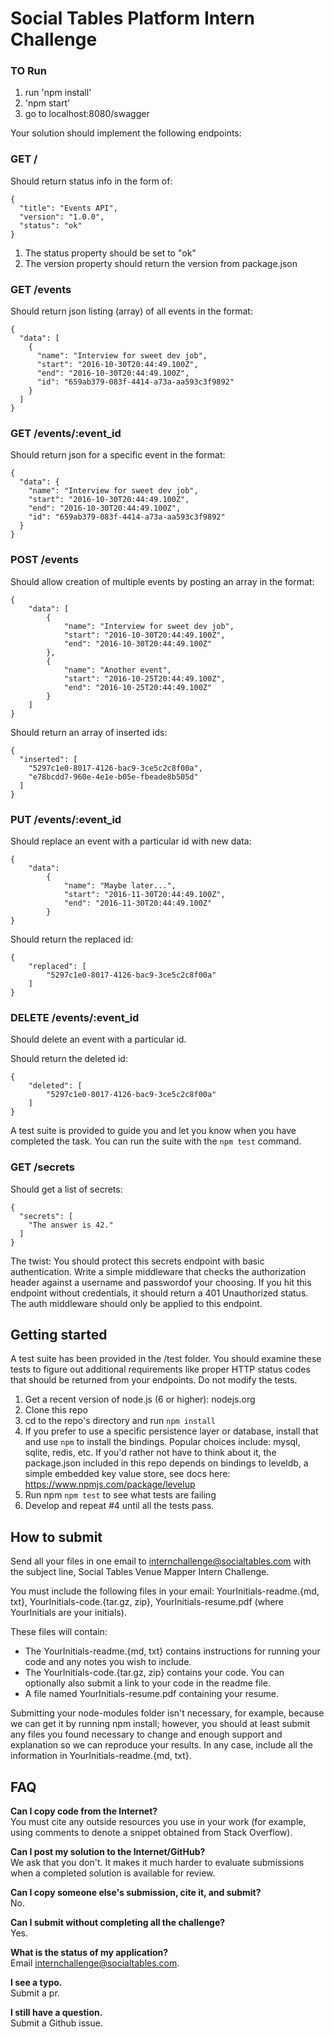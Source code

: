 # Social Tables Platform Intern Challenge

### TO Run
1. run 'npm install'
2. 'npm start'
3. go to localhost:8080/swagger

Your solution should implement the following endpoints:

### GET /
Should return status info in the form of:
```
{
  "title": "Events API",
  "version": "1.0.0",
  "status": "ok"
}
```
1. The status property should be set to "ok"
2. The version property should return the version from package.json

### GET /events
Should return json listing (array) of all events in the format:
```
{
  "data": [
    {
      "name": "Interview for sweet dev job",
      "start": "2016-10-30T20:44:49.100Z",
      "end": "2016-10-30T20:44:49.100Z",
      "id": "659ab379-083f-4414-a73a-aa593c3f9892"
    }
  ]
}
```

### GET /events/:event_id
Should return json for a specific event in the format:
```
{
  "data": {
    "name": "Interview for sweet dev job",
    "start": "2016-10-30T20:44:49.100Z",
    "end": "2016-10-30T20:44:49.100Z",
    "id": "659ab379-083f-4414-a73a-aa593c3f9892"
  }
}
```

### POST /events
Should allow creation of multiple events by posting an array in the format:
```
{
    "data": [
        {
            "name": "Interview for sweet dev job",
            "start": "2016-10-30T20:44:49.100Z",
            "end": "2016-10-30T20:44:49.100Z"
		},
		{
            "name": "Another event",
            "start": "2016-10-25T20:44:49.100Z",
            "end": "2016-10-25T20:44:49.100Z"
		}
    ]
}
```
Should return an array of inserted ids:
```
{
  "inserted": [
    "5297c1e0-8017-4126-bac9-3ce5c2c8f00a",
    "e78bcdd7-960e-4e1e-b05e-fbeade8b505d"
  ]
}
```

### PUT /events/:event_id
Should replace an event with a particular id with new data:
```
{
    "data":
        {
            "name": "Maybe later...",
            "start": "2016-11-30T20:44:49.100Z",
            "end": "2016-11-30T20:44:49.100Z"
		}
}
```
Should return the replaced id:
```
{
	"replaced": [
		"5297c1e0-8017-4126-bac9-3ce5c2c8f00a"
	]
}
```

### DELETE /events/:event_id
Should delete an event with a particular id.

Should return the deleted id:
```
{
	"deleted": [
		"5297c1e0-8017-4126-bac9-3ce5c2c8f00a"
	]
}
```

A test suite is provided to guide you and let you know when you have completed the task. You can run
the suite with the ```npm test``` command.

### GET /secrets
Should get a list of secrets:
```
{
  "secrets": [
    "The answer is 42."
  ]
}
```
The twist:  You should protect this secrets endpoint with basic authentication. Write a simple middleware that
checks the authorization header against a username and passwordof your choosing.  If you hit this endpoint
without credentials, it should return a 401 Unauthorized status. The auth middleware should only be
applied to this endpoint.

## Getting started

A test suite has been provided in the /test folder.  You should examine these tests to figure out additional
requirements like proper HTTP status codes that should be returned from your endpoints.  Do not modify the tests.

1. Get a recent version of node.js (6 or higher): nodejs.org
2. Clone this repo
3. cd to the repo's directory and run ``npm install``
3. If you prefer to use a specific persistence layer or database, install that and use ```npm``` to
install the bindings. Popular choices include: mysql, sqlite, redis, etc. If you'd rather not
have to think about it, the package.json included in this repo depends on bindings to leveldb, a simple
embedded key value store, see docs here: https://www.npmjs.com/package/levelup
4. Run npm ```npm test``` to see what tests are failing
5. Develop and repeat #4 until all the tests pass.

## How to submit
Send all your files in one email to internchallenge@socialtables.com with the subject line, Social Tables Venue Mapper Intern Challenge.

You must include the following files in your email: YourInitials-readme.{md, txt}, YourInitials-code.{tar.gz, zip}, YourInitials-resume.pdf (where YourInitials are your initials).

These files will contain:

* The YourInitials-readme.{md, txt} contains instructions for running your code and any notes you wish to include.
* The YourInitials-code.{tar.gz, zip} contains your code. You can optionally also submit a link to your code in the readme file.
* A file named YourInitials-resume.pdf containing your resume.

Submitting your node-modules folder isn't necessary, for example, because we can get it by running npm install; however, you should at least submit any files you found necessary to change and enough support and explanation so we can reproduce your results. In any case, include all the information in YourInitials-readme.{md, txt}.

## FAQ

**Can I copy code from the Internet?**  
You must cite any outside resources you use in your work (for example, using comments to denote a snippet obtained from Stack Overflow).  

**Can I post my solution to the Internet/GitHub?**  
We ask that you don't. It makes it much harder to evaluate submissions when a completed solution is available for review.

**Can I copy someone else's submission, cite it, and submit?**  
No.

**Can I submit without completing all the challenge?**  
Yes.

**What is the status of my application?**  
Email <internchallenge@socialtables.com>.

**I see a typo.**  
Submit a pr.

**I still have a question.**  
Submit a Github issue.
